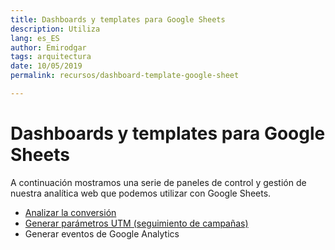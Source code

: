 ```yaml
---
title: Dashboards y templates para Google Sheets
description: Utiliza
lang: es_ES
author: Emirodgar
tags: arquitectura
date: 10/05/2019
permalink: recursos/dashboard-template-google-sheet

---
```


# Dashboards y templates para Google Sheets

A continuación mostramos una serie de paneles de control y gestión de nuestra analítica web que podemos utilizar con Google Sheets.

- [Analizar la conversión](https://www.youtube.com/watch?v=zp6zxmsYepQ)
- [Generar parámetros UTM (seguimiento de campañas)](https://linktosheets.com/utm-tagging-with-google-spreadheets/)
- Generar eventos de Google Analytics

<!--stackedit_data:
eyJoaXN0b3J5IjpbLTU5NDM5NjYwNCwzMjg0NDU0OTldfQ==
-->